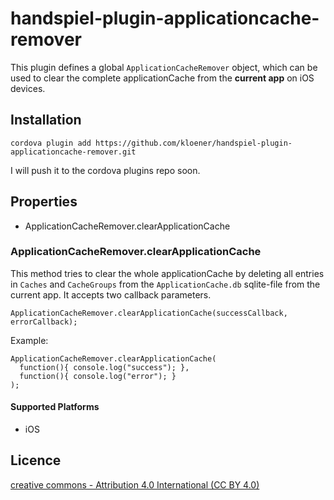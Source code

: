 # handspiel-plugin-applicationcache-remover

This plugin defines a global `ApplicationCacheRemover` object, which can be used
to clear the complete applicationCache from the **current app** on iOS devices.

## Installation

    cordova plugin add https://github.com/kloener/handspiel-plugin-applicationcache-remover.git

I will push it to the cordova plugins repo soon. 

## Properties

* ApplicationCacheRemover.clearApplicationCache

### ApplicationCacheRemover.clearApplicationCache

This method tries to clear the whole applicationCache by deleting all entries in `Caches` and `CacheGroups` from the `ApplicationCache.db` sqlite-file from the current app. It accepts two callback
parameters.

    ApplicationCacheRemover.clearApplicationCache(successCallback, errorCallback);

Example:

    ApplicationCacheRemover.clearApplicationCache(
      function(){ console.log("success"); },
      function(){ console.log("error"); }
    );

#### Supported Platforms

* iOS

## Licence

[creative commons - Attribution 4.0 International (CC BY 4.0)](https://creativecommons.org/licenses/by/4.0/)

